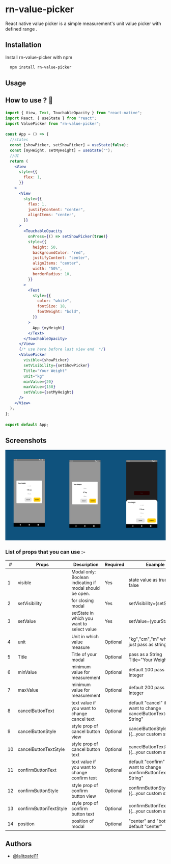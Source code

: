 # rn-value-picker

React native value picker is a simple measurement's unit value picker with defined range .

## Installation

Install rn-value-picker with npm

```bash
  npm install rn-value-picker
```

## Usage

## How to use ? :thinking:

```jsx
import { View, Text, TouchableOpacity } from "react-native";
import React, { useState } from "react";
import ValuePicker from "rn-value-picker";

const App = () => {
  //states
  const [showPicker, setShowPicker] = useState(false);
  const [myHeight, setMyHeight] = useState("");
  //UI
  return (
    <View
      style={{
        flex: 1,
      }}
    >
      <View
        style={{
          flex: 1,
          justifyContent: "center",
          alignItems: "center",
        }}
      >
        <TouchableOpacity
          onPress={() => setShowPicker(true)}
          style={{
            height: 50,
            backgroundColor: "red",
            justifyContent: "center",
            alignItems: "center",
            width: "50%",
            borderRadius: 10,
          }}
        >
          <Text
            style={{
              color: "white",
              fontSize: 18,
              fontWeight: "bold",
            }}
          >
            App {myHeight}
          </Text>
        </TouchableOpacity>
      </View>
      {/* use here before last view end  */}
      <ValuePicker
        visible={showPicker}
        setVisibility={setShowPicker}
        Title="Your Weight"
        unit="kg"
        minValue={20}
        maxValue={150}
        setValue={setMyHeight}
      />
    </View>
  );
};

export default App;
```

## Screenshots

![screenshots](https://github.com/lalitpatel11/rn-value-picker/blob/main/Screenshot/ss.png)

### List of props that you can use :-

| **#** | **Props**              | **Description**                                         | **Required** | **Example**                                                             |
| ----- | ---------------------- | ------------------------------------------------------- | ------------ | ----------------------------------------------------------------------- |
| 1     | visible                | Modal only: Boolean indicating if modal should be open. | Yes          | state value as true or false                                            |
| 2     | setVisibility          | for closing modal                                       | Yes          | setVisibility={setState}                                                |
| 3     | setValue               | setState in which you want to select value              | Yes          | setValue={yourState}                                                    |
| 4     | unit                   | Unit in which value measure                             | Optional     | "kg","cm","m" whatever just pass as string                              |
| 5     | Title                  | Title of your modal                                     | Optional     | pass as a String Title="Your Weight"                                    |
| 6     | minValue               | minimum value for measurement                           | Optional     | default 100 pass value Integer                                          |
| 7     | maxValue               | minimum value for measurement                           | Optional     | default 200 pass value Integer                                          |
| 8     | cancelButtonText       | text value if you want to change cancel text            | Optional     | default "cancel" if you want to change cancelButtonText="Your String"   |
| 9     | cancelButtonStyle      | style prop of cancel button view                        | Optional     | cancelButtonStyle={{...your custom style}}                              |
| 10    | cancelButtonTextStyle  | style prop of cancel button text                        | Optional     | cancelButtonTextStyle={{...your custom style}}                          |
| 11    | confirmButtonText      | text value if you want to change confirm text           | Optional     | default "confirm" if you want to change confirmButtonText="Your String" |
| 12    | confirmButtonStyle     | style prop of confirm button view                       | Optional     | confirmButtonStyle={{...your custom style}}                             |
| 13    | confirmButtonTextStyle | style prop of confirm button text                       | Optional     | confirmButtonTextStyle={{...your custom style}}                         |
| 14    | position               | position of modal                                       | Optional     | "center" and "bottom" default "center"                                  |

## Authors

- [@lalitpatel11](https://github.com/lalitpatel11)
